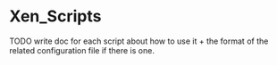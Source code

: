 # Xen_Scripts

TODO write doc for each script about how to use it + the format of the related configuration file if there is one.

